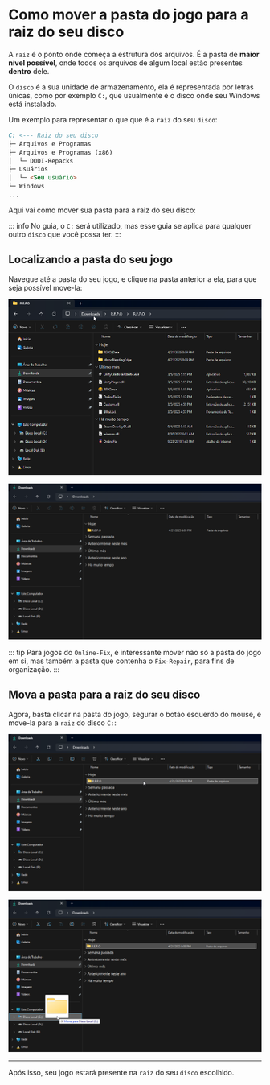 # Como mover a pasta do jogo para a raiz do seu disco

A `raiz` é o ponto onde começa a estrutura dos arquivos. É a pasta de **maior nível possível**, onde todos os arquivos de algum local estão presentes **dentro** dele.

O `disco` é a sua unidade de armazenamento, ela é representada por letras únicas, como por exemplo `C:`, que usualmente é o disco onde seu Windows está instalado.

Um exemplo para representar o que que é a `raiz` do seu `disco`:

```md
C: <--- Raiz do seu disco
├─ Arquivos e Programas
├─ Arquivos e Programas (x86)
│  └─ DODI-Repacks
├─ Usuários
│  └─ <Seu usuário>
└─ Windows
...
```

Aqui vai como mover sua pasta para a raiz do seu disco:

::: info No guia, o `C:` será utilizado, mas esse guia se aplica para qualquer outro `disco` que você possa ter.
:::

## Localizando a pasta do seu jogo

Navegue até a pasta do seu jogo, e clique na pasta anterior a ela, para que seja possível move-la:

![Clicar na pasta anterior](/assets/guias/pasta-anterior.png)

![Pasta do jogo](/assets/guias/pasta-para-mover.png)

::: tip Para jogos do `Online-Fix`, é interessante mover não só a pasta do jogo em si, mas também a pasta que contenha o `Fix-Repair`, para fins de organização.
:::

## Mova a pasta para a raiz do seu disco

Agora, basta clicar na pasta do jogo, segurar o botão esquerdo do mouse, e move-la para a `raiz` do disco `C:`:

![Pasta do jogo selecionada](/assets/guias/pasta-selecionada.png)

![Pasta do jogo sendo movida](/assets/guias/movendo-pasta.png)

___

Após isso, seu jogo estará presente na `raiz` do seu `disco` escolhido. 

